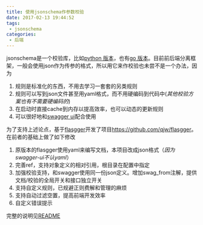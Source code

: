 ```yaml
---
title: 使用jsonschema作参数校验
date: 2017-02-13 19:44:52
tags:
 - jsonschema
categories:
 - 后端
---
```


jsonschema是一个校验库，比如[python 版本](https://pypi.python.org/pypi/jsonschema)，也有[go 版本](https://github.com/xeipuuv/gojsonschema)。目前前后端分离框架，一般会使用json作为传参的格式，所以用它来作校验也未尝不是一个办法，因为

1. 规则是标准化的东西，不用去学习一套套的另类规则
2. 规则可以写到json文件甚至用yaml格式，而不用硬编码到代码中(*其他校验方案也有不需要硬编码的*)
3. 在启动时直接cache到内存以提高效率，也可以动态的更新规则
4. 可以很好地和[swagger ui](https://github.com/swagger-api/swagger-ui)配合使用

为了支持上述论点，基于[flasgger](https://github.com/rochacbruno/flasgger)开发了项目<https://github.com/qjw/flasgger>。在前者的基础上做了如下修改

1. 原版本的flasgger使用yaml来编写文档，本项目改成json格式（*因为swagger-ui不认yaml*）
2. 完善ref，支持对象定义的相对引用，根目录在配置中指定
3. 加强校验支持，和swagger使用同一份json定义。增加swag_from注解，提供文档/校验的全局开关和接口独立开关
4. 支持自定义规则，已规避正则费解和管理的麻烦
5. 支持自动过滤空置，提高前端开发效率
6. 自定义错误提示

完整的说明见[README](https://github.com/qjw/flasgger)


